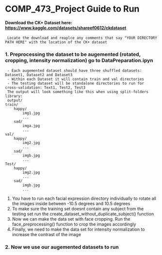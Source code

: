 # COMP_473_Project Guide to Run

#### Download the CK+ Dataset here: https://www.kaggle.com/datasets/shareef0612/ckdataset
     Locate the download and reaplce any comments that say "YOUR DIRECTORY PATH HERE" with the location of the CK+ dataset
     
     
### 1. Preprocessing the dataset to be augemented (rotated, cropping, intensity normalization) go to DataPreparation.ipyn
     - Each augemented dataset should have three shuffled datasets: Dataset1, Dataset2 and Dataset3
     - Within each Dataset it will contain train and val directories
     - The testing dataset will be standalone directories to run for cross-validation: Text1, Test2, Test3
     The output will look something like this when using split-folders library:
     output/
    train/
        happy/
            img1.jpg
            ...
        sad/
            imga.jpg
            ...
    val/
        happy/
            img2.jpg
            ...
        sad/
            imgb.jpg
            ...
    Test/
        happy/
            img2.jpg
            ...
        sad/
            imgb.jpg
            ...
        
 <ol>
    <li>You have to run each facial expression directory individually to rotate all the images inside between -10.5 degrees and 10.5 degrees</li>
  <li>To make sure the training set doesnt contain any subject from the testing set run the create_dataset_without_duplicate_subject() function</li>
  <li>Now we can make the data set with face cropping. Run the face_preprocessing() function to crop the images accordingly</li>
  <li>Finally, we need to make the data set for intensity normalization to increase the contrast of the image</li>
</ol>

### 2. Now we use our augemented datasets to run 
